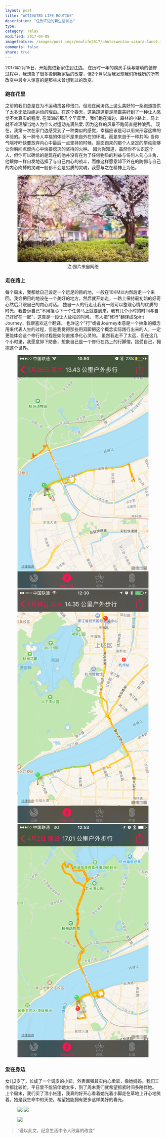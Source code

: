 ```yaml
---
layout: post
title: "ACTIVATED LIFE ROUTINE"
description: "住到江边的新生活状态"
type: 
category: relax
modified: 2017-04-05
imagefeature: /images/post_imgs/newlife2017/photoswentao-sakura-lane2.jpg?imageMogr2/thumbnail/!100p
comments: false
share: true
---
```



2017年2月15日，开始搬进新家住到江边。
在历时一年的购房手续与繁琐的装修过程中，我想象了很多搬到新家后的改变，但2个月以后我发现我们所经历的所有改变中最令人惊喜的是那些未曾想到过的改变。


### 跑在花里

之前的我们总是在为不运动找各种借口，但现在闻涛路上这么美好的一条跑道提供了太多无法拒绝运动的理由。在这个春天，这条跑道更是简直美好到了一种让人感觉不太真实的程度.
在澳洲的那几个早晨里，我们跑在海边、森林的小路上，马上就不难理解当地人为什么对运动充满热爱: 因为这样的风景不跑简直是种浪费。
现在，我第一次在家门边感受到了一种类似的感觉，幸福应该是可以用来形容这样的体验的。另一种令人幸福的体验不是来自外在的环境，而是来自于一种共鸣: 当你气喘吁吁快要放弃内心中最后一点坚持的时候，迎面跑来的那个人坚定的举动能够让你瞬间点燃内心中快要熄灭的坚持的火种。
因为你知道，虽然你不认识这个人，但你可以确信的是现在的他并没有在为了任何物质的利益与任何人勾心斗角，他跟你一样自发地选择了与自己内心的战斗，而像这样愿意卸下外在的防御与自己的内心肉搏的灵魂一般都不会是劣质的灵魂，我愿与之在精神上为伍。

<figure>
	<a href="/images/post_imgs/newlife2017/photoswentao-sakura-lane2.jpg?imageMogr2/thumbnail/!100p"><img src="/images/post_imgs/newlife2017/photoswentao-sakura-lane2.jpg?imageMogr2/thumbnail/!100p"></a>
	<center>注:照片来自网络</center>
</figure>

### 走在路上

每个周末，我都给自己设定一个远足的目的地，一般在10KM以内然后走一个来回。我会把目的地设在一个美好的地方，然后就开始走，一路上保持最初始的好奇心然后只跟自己的内心对话。
独自一人的行走让我有一段可以整理心情的优质的时光，我告诉自己“不用担心下一个任务马上就要到来，我有几个小时的时间与自己好好在一起”，这真是一段让人放松的时间。
有人把"修行"翻译成Spirit Journey，我很喜欢这个翻译。
也许这个"行"或者Journey本意是一个抽象的概念用来代表人生的过程，但是我觉得那些用双脚把这个概念实际践行出来的人，一定更能体会这个修行的过程是如何直接净化心灵的。
虽然我走不了太远，但在这几个小时里，我愿意卸下防备，想象自己是一个修行在路上的行脚僧，接受自己，拥抱这个世界。

<figure class="third">
	<a href="/images/post_imgs/newlife2017/photosIMG_5727.PNG"><img src="/images/post_imgs/newlife2017/photosIMG_5727.PNG?imageMogr2/thumbnail/!80p"></a>
	<a href="/images/post_imgs/newlife2017/photosIMG_6055.PNG"><img src="/images/post_imgs/newlife2017/photosIMG_6055.PNG?imageMogr2/thumbnail/!80p"></a>
	<a href="/images/post_imgs/newlife2017/photosIMG_5855.PNG"><img src="/images/post_imgs/newlife2017/photosIMG_5855.PNG?imageMogr2/thumbnail/!80p"></a>
</figure>


### 爱在身边

女儿2岁了，长成了一个调皮的小妞，外表倔强其实内心柔软，像她妈妈。我们工作都比较忙，平日里不能陪伴她太多，到了周末我们就希望抓紧时间多陪伴她。
上个周末，我们买了顶小帐篷，我真的好开心看着她光着小脚走在草地上开心地笑着。她是我生命中的天使，希望她能拥有更多这样美好的春光。

<figure class="half">
	<a href="/images/post_imgs/newlife2017/photosFullSizeRender%203.jpg"><img src="/images/post_imgs/newlife2017/photosFullSizeRender%203.jpg?imageMogr2/thumbnail/!80p"></a>
	<a href="/images/post_imgs/newlife2017/photosFullSizeRender%202.jpg"><img src="/images/post_imgs/newlife2017/photosFullSizeRender%202.jpg?imageMogr2/thumbnail/!80p"></a>
</figure>

<figure>
	<a href="/images/post_imgs/newlife2017/photosIMG_5190.jpg"><img src="/images/post_imgs/newlife2017/photosIMG_5190.jpg?imageMogr2/thumbnail/!80p"></a>
</figure>

> “谨以此文，纪念生活中令人欣喜的改变”